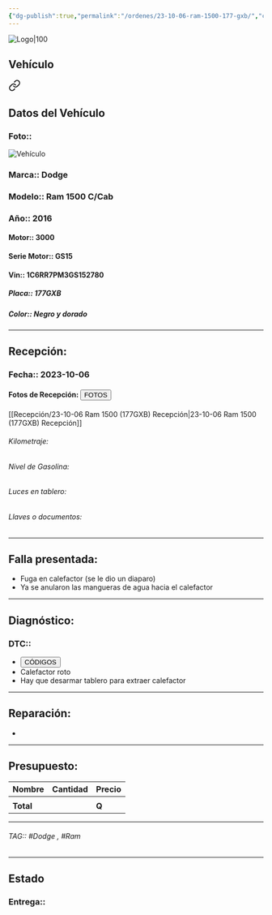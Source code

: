 ```yaml
---
{"dg-publish":true,"permalink":"/ordenes/23-10-06-ram-1500-177-gxb/","created":"","updated":""}
---
```


![Logo|100](http://drive.google.com/uc?export=view&id=137fl3TIZ0-PU8b-Pt0bsjclwHub_u78G)

## Vehículo

<div class="transclusion internal-embed is-loaded"><a class="markdown-embed-link" href="/vehiculos/dodge/ram-1500-177-gxb/#datos-del-vehiculo" aria-label="Open link"><svg xmlns="http://www.w3.org/2000/svg" width="24" height="24" viewBox="0 0 24 24" fill="none" stroke="currentColor" stroke-width="2" stroke-linecap="round" stroke-linejoin="round" class="svg-icon lucide-link"><path d="M10 13a5 5 0 0 0 7.54.54l3-3a5 5 0 0 0-7.07-7.07l-1.72 1.71"></path><path d="M14 11a5 5 0 0 0-7.54-.54l-3 3a5 5 0 0 0 7.07 7.07l1.71-1.71"></path></svg></a><div class="markdown-embed">



## Datos del Vehículo 
### Foto:: 
![Vehículo](http://drive.google.com/uc?export=view&id=1mHy9V3bEBROk2KzohhPnTeCCd_Yt5Riu)

### Marca:: Dodge
### Modelo:: Ram 1500 C/Cab
### Año:: 2016
#### Motor:: 3000
#### Serie Motor:: GS15
#### Vin:: 1C6RR7PM3GS152780
##### Placa:: 177GXB
##### Color:: Negro y dorado
---


</div></div>


## Recepción:
### Fecha:: 2023-10-06
#### Fotos de Recepción: <a href="http"><button class="btn success">FOTOS</button></a>
[[Recepción/23-10-06 Ram 1500 (177GXB) Recepción\|23-10-06 Ram 1500 (177GXB) Recepción]]

###### Kilometraje: 
###### Nivel de Gasolina: 
###### Luces en tablero: 
###### Llaves o documentos: 

---

## Falla presentada:
- Fuga en calefactor (se le dio un diaparo)
- Ya se anularon las mangueras de agua hacia el calefactor


---

## Diagnóstico:
### DTC:: 

- <a href="http"><button class="btn success">CÓDIGOS</button></a>
- Calefactor roto 
- Hay que desarmar tablero para extraer calefactor 

---
## Reparación:
- 

---

## Presupuesto:

| Nombre | Cantidad | Precio |
| ------ | -------- | ------ |
|        |          |        |
| **Total**       |        |    **Q**    |

---

###### TAG:: #Dodge , #Ram

---

## Estado

### Entrega:: 